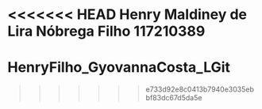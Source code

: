 <<<<<<< HEAD
Henry Maldiney de Lira Nóbrega Filho
117210389
=======
# HenryFilho_GyovannaCosta_LGit
>>>>>>> e733d92e8c0413b7940e3035ebbf83dc67d5da5e
